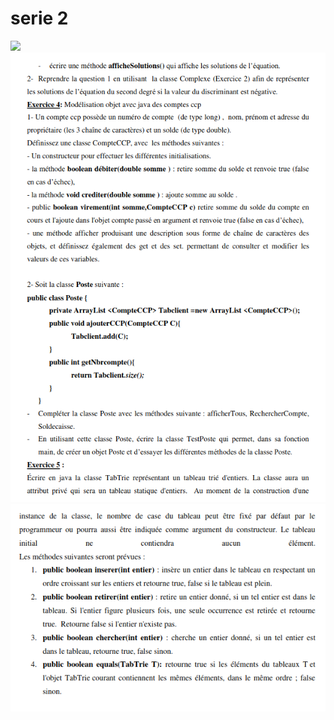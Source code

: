 # serie 2
<img src="../DATA/serie 3 part 1.png">
<img src="../DATA/serie 2 part 2.png">
<img src="../DATA/serie 2 part 3.png">